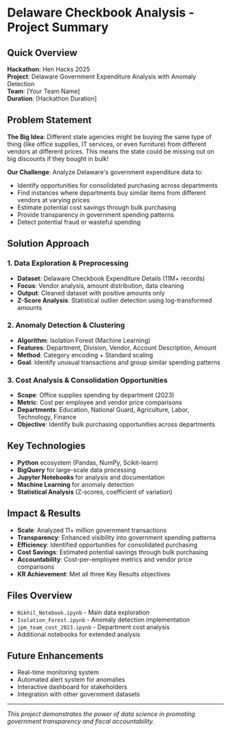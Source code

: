 # Delaware Checkbook Analysis - Project Summary

## Quick Overview
**Hackathon**: Hen Hacks 2025  
**Project**: Delaware Government Expenditure Analysis with Anomaly Detection  
**Team**: [Your Team Name]  
**Duration**: [Hackathon Duration]  

## Problem Statement
**The Big Idea**: Different state agencies might be buying the same type of thing (like office supplies, IT services, or even furniture) from different vendors at different prices. This means the state could be missing out on big discounts if they bought in bulk!

**Our Challenge**: Analyze Delaware's government expenditure data to:
- Identify opportunities for consolidated purchasing across departments
- Find instances where departments buy similar items from different vendors at varying prices
- Estimate potential cost savings through bulk purchasing
- Provide transparency in government spending patterns
- Detect potential fraud or wasteful spending

## Solution Approach

### 1. Data Exploration & Preprocessing
- **Dataset**: Delaware Checkbook Expenditure Details (11M+ records)
- **Focus**: Vendor analysis, amount distribution, data cleaning
- **Output**: Cleaned dataset with positive amounts only
- **Z-Score Analysis**: Statistical outlier detection using log-transformed amounts

### 2. Anomaly Detection & Clustering
- **Algorithm**: Isolation Forest (Machine Learning)
- **Features**: Department, Division, Vendor, Account Description, Amount
- **Method**: Category encoding + Standard scaling
- **Goal**: Identify unusual transactions and group similar spending patterns

### 3. Cost Analysis & Consolidation Opportunities
- **Scope**: Office supplies spending by department (2023)
- **Metric**: Cost per employee and vendor price comparisons
- **Departments**: Education, National Guard, Agriculture, Labor, Technology, Finance
- **Objective**: Identify bulk purchasing opportunities across departments

## Key Technologies
- **Python** ecosystem (Pandas, NumPy, Scikit-learn)
- **BigQuery** for large-scale data processing
- **Jupyter Notebooks** for analysis and documentation
- **Machine Learning** for anomaly detection
- **Statistical Analysis** (Z-scores, coefficient of variation)

## Impact & Results
- **Scale**: Analyzed 11+ million government transactions
- **Transparency**: Enhanced visibility into government spending patterns
- **Efficiency**: Identified opportunities for consolidated purchasing
- **Cost Savings**: Estimated potential savings through bulk purchasing
- **Accountability**: Cost-per-employee metrics and vendor price comparisons
- **KR Achievement**: Met all three Key Results objectives

## Files Overview
- `Nikhil_Notebook.ipynb` - Main data exploration
- `Isolation_Forest.ipynb` - Anomaly detection implementation
- `jpm_team_cost_2023.ipynb` - Department cost analysis
- Additional notebooks for extended analysis

## Future Enhancements
- Real-time monitoring system
- Automated alert system for anomalies
- Interactive dashboard for stakeholders
- Integration with other government datasets

---
*This project demonstrates the power of data science in promoting government transparency and fiscal accountability.*
